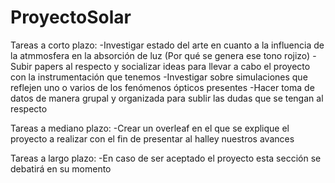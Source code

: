 # ProyectoSolar
Tareas a corto plazo:
-Investigar estado del arte en cuanto a la influencia de la atmmosfera en la absorción de luz (Por qué se genera ese tono rojizo)
-Subir papers al respecto y socializar ideas para llevar a cabo el proyecto con la instrumentación que tenemos
-Investigar sobre simulaciones que reflejen uno o varios de los fenómenos ópticos presentes 
-Hacer toma de datos de manera grupal y organizada para sublir las dudas que se tengan al respecto 

Tareas a mediano plazo:
-Crear un overleaf en el que se explique el proyecto a realizar con el fin de presentar al halley nuestros avances

Tareas a largo plazo:
-En caso de ser aceptado el proyecto esta sección se debatirá en su momento 

